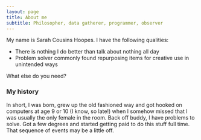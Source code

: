 ```yaml
---
layout: page
title: About me
subtitle: Philosopher, data gatherer, programmer, observer
---
```


My name is Sarah Cousins Hoopes. I have the following qualities:

- There is nothing I do better than talk about nothing all day
- Problem solver commonly found repurposing items for creative use in unintended ways

What else do you need?

### My history

In short, I was born, grew up the old fashioned way and got hooked on computers at age 9 or 10 (I know, so late!) when I somehow missed that I was usually the only female in the room. Back off buddy, I have problems to solve. Got a few degrees and started getting paid to do this stuff full time. That sequence of events may be a little off.
